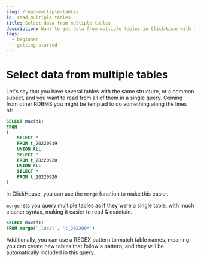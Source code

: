 ```yaml
---
slug: /read-multiple-tables
id: read_multiple_tables
title: Select data from multiple tables
description: Want to get data from multiple tables in ClickHouse with a single query? Use the merge() ClickHouse function instead of UNION ALL for cleaner queries.
tags:
  - beginner
  - getting-started
---
```


# Select data from multiple tables

Let's say that you have several tables with the same structure, or a common subset, and you want to read from all of them in a single query. Coming from other RDBMS you might be tempted to do something along the lines of:

```sql
SELECT max(d1)
FROM
(
    SELECT *
    FROM t_20220919
    UNION ALL
    SELECT *
    FROM t_20220920
    UNION ALL
    SELECT *
    FROM t_20220920
)
```

In ClickHouse, you can use the `merge` function to make this easier.

`merge` lets you query multiple tables as if they were a single table, with much cleaner syntax, making it easier to read & maintain.

```sql
SELECT max(d1)
FROM merge('_local', 't_202209*')
```

Additionally, you can use a REGEX pattern to match table names, meaning you can create new tables that follow a pattern, and they will be automatically included in this query. 